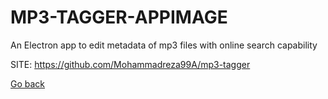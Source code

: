 # MP3-TAGGER-APPIMAGE
 
 An Electron app to edit metadata of mp3 files with online 
 search capability
 
 SITE: https://github.com/Mohammadreza99A/mp3-tagger

 [Go back](https://portable-linux-apps.github.io/apps.html)
